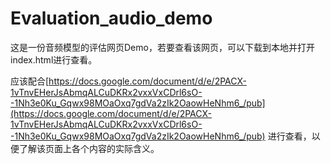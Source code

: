 # Evaluation_audio_demo

这是一份音频模型的评估网页Demo，若要查看该网页，可以下载到本地并打开index.html进行查看。

应该配合[https://docs.google.com/document/d/e/2PACX-1vTnvEHerJsAbmqALCuDKRx2vxxVxCDrl6sO--1Nh3e0Ku_Gqwx98MOaOxq7gdVa2zIk2OaowHeNhm6_/pub](https://docs.google.com/document/d/e/2PACX-1vTnvEHerJsAbmqALCuDKRx2vxxVxCDrl6sO--1Nh3e0Ku_Gqwx98MOaOxq7gdVa2zIk2OaowHeNhm6_/pub) 进行查看，以便了解该页面上各个内容的实际含义。
